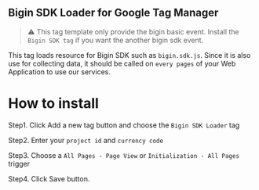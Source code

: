 Bigin SDK Loader for Google Tag Manager
---

> :warning: This tag template only provide the bigin basic event.
> Install the `Bigin SDK tag` if you want the another bigin sdk event.

This tag loads resource for Bigin SDK such as `bigin.sdk.js`.
Since it is also use for collecting data, it should be called on `every pages` of your Web Application to use our services.

# How to install

Step1. Click Add a new tag  button and choose the `Bigin SDK Loader` tag

Step2. Enter your `project id` and `currency code`

Step3. Choose a `All Pages - Page View` or `Initialization - All Pages` trigger

Step4. Click Save button.
